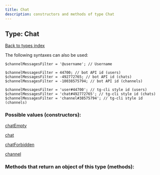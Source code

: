 ```yaml
---
title: Chat
description: constructors and methods of type Chat
---
```

## Type: Chat  
[Back to types index](index.md)



The following syntaxes can also be used:

```
$channelMessagesFilter = '@username'; // Username

$channelMessagesFilter = 44700; // bot API id (users)
$channelMessagesFilter = -492772765; // bot API id (chats)
$channelMessagesFilter = -10038575794; // bot API id (channels)

$channelMessagesFilter = 'user#44700'; // tg-cli style id (users)
$channelMessagesFilter = 'chat#492772765'; // tg-cli style id (chats)
$channelMessagesFilter = 'channel#38575794'; // tg-cli style id (channels)
```


### Possible values (constructors):

[chatEmpty](../constructors/chatEmpty.md)  

[chat](../constructors/chat.md)  

[chatForbidden](../constructors/chatForbidden.md)  

[channel](../constructors/channel.md)  



### Methods that return an object of this type (methods):



